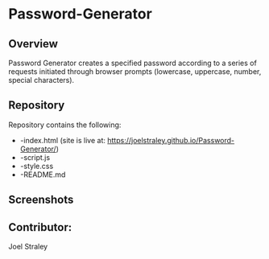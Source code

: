 # Password-Generator

## Overview

Password Generator creates a specified password according to a series of requests initiated through browser prompts (lowercase, uppercase, number, special characters).

## Repository

Repository contains the following: 

* -index.html (site is live at: https://joelstraley.github.io/Password-Generator/)
* -script.js
* -style.css
* -README.md

## Screenshots


## Contributor: 
Joel Straley
